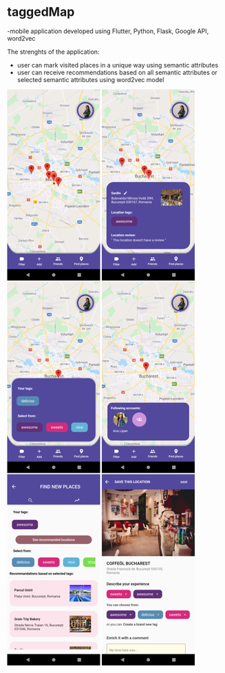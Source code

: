 # taggedMap

-mobile application developed using Flutter, Python, Flask, Google API, word2vec

The strenghts of the application:
- user can mark visited places in a unique way using semantic attributes
- user can receive recommendations based on all semantic attributes or selected semantic attributes using word2vec model



![Image of Yaktocat](https://github.com/ramonaistoc/taggedMap/blob/master/Photos/homepage.jpg)
![Image of Yaktocat](https://github.com/ramonaistoc/taggedMap/blob/master/Photos/pinscontainer.jpg)
![Image of Yaktocat](https://github.com/ramonaistoc/taggedMap/blob/master/Photos/filter.jpg)
![Image of Yaktocat](https://github.com/ramonaistoc/taggedMap/blob/master/Photos/friendsmap.jpg)
![Image of Yaktocat](https://github.com/ramonaistoc/taggedMap/blob/master/Photos/recommandations.jpg)
![Image of Yaktocat](https://github.com/ramonaistoc/taggedMap/blob/master/Photos/addtagpageapp.jpg)

